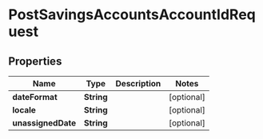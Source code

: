 
# PostSavingsAccountsAccountIdRequest

## Properties
Name | Type | Description | Notes
------------ | ------------- | ------------- | -------------
**dateFormat** | **String** |  |  [optional]
**locale** | **String** |  |  [optional]
**unassignedDate** | **String** |  |  [optional]



